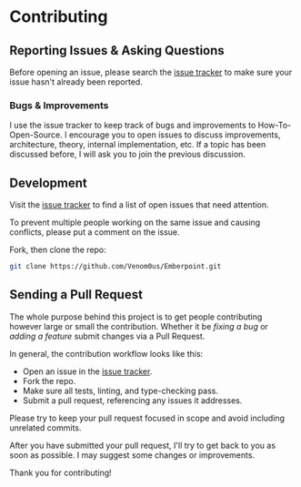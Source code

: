 # Contributing

## Reporting Issues & Asking Questions

Before opening an issue, please search the [issue tracker](https://github.com/Venom0us/Emberpoint/issues) to make sure your issue hasn't already been reported.

### Bugs & Improvements

I use the issue tracker to keep track of bugs and improvements to How-To-Open-Source. I encourage you to open issues to discuss improvements, architecture, theory, internal implementation, etc. If a topic has been discussed before, I will ask you to join the previous discussion.

## Development

Visit the [issue tracker](https://github.com/Venom0us/Emberpoint/issues) to find a list of open issues that need attention.

To prevent multiple people working on the same issue and causing conflicts, please put a comment on the issue.

Fork, then clone the repo:

```sh
git clone https://github.com/Venom0us/Emberpoint.git
```

## Sending a Pull Request

The whole purpose behind this project is to get people contributing however large or small the contribution. Whether it be _fixing a bug_ or _adding a feature_ submit changes via a Pull Request.

In general, the contribution workflow looks like this:

- Open an issue in the [issue tracker](https://github.com/Venom0us/Emberpoint/issues).
- Fork the repo.
- Make sure all tests, linting, and type-checking pass.
- Submit a pull request, referencing any issues it addresses.

Please try to keep your pull request focused in scope and avoid including unrelated commits.

After you have submitted your pull request, I'll try to get back to you as soon as possible. I may suggest some changes or improvements.

Thank you for contributing!
